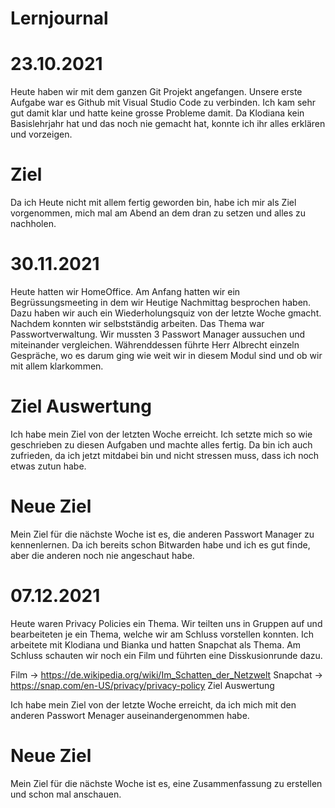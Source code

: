 # Lernjournal
# 23.10.2021

Heute haben wir mit dem ganzen Git Projekt angefangen. Unsere erste Aufgabe war es Github mit Visual Studio Code zu verbinden. Ich kam sehr gut damit klar und hatte keine grosse Probleme damit. Da Klodiana kein Basislehrjahr hat und das noch nie gemacht hat, konnte ich ihr alles erklären und vorzeigen.
# Ziel

Da ich Heute nicht mit allem fertig geworden bin, habe ich mir als Ziel vorgenommen, mich mal am Abend an dem dran zu setzen und alles zu nachholen.
# 30.11.2021

Heute hatten wir HomeOffice. Am Anfang hatten wir ein Begrüssungsmeeting in dem wir Heutige Nachmittag besprochen haben. Dazu haben wir auch ein Wiederholungsquiz von der letzte Woche gmacht. Nachdem konnten wir selbstständig arbeiten. Das Thema war Passwortverwaltung. Wir mussten 3 Passwort Manager aussuchen und miteinander vergleichen. Währenddessen führte Herr Albrecht einzeln Gespräche, wo es darum ging wie weit wir in diesem Modul sind und ob wir mit allem klarkommen.
# Ziel Auswertung

Ich habe mein Ziel von der letzten Woche erreicht. Ich setzte mich so wie geschrieben zu diesen Aufgaben und machte alles fertig. Da bin ich auch zufrieden, da ich jetzt mitdabei bin und nicht stressen muss, dass ich noch etwas zutun habe.
# Neue Ziel

Mein Ziel für die nächste Woche ist es, die anderen Passwort Manager zu kennenlernen. Da ich bereits schon Bitwarden habe und ich es gut finde, aber die anderen noch nie angeschaut habe.
# 07.12.2021

Heute waren Privacy Policies ein Thema. Wir teilten uns in Gruppen auf und bearbeiteten je ein Thema, welche wir am Schluss vorstellen konnten. Ich arbeitete mit Klodiana und Bianka und hatten Snapchat als Thema. Am Schluss schauten wir noch ein Film und führten eine Disskusionrunde dazu.

Film -> https://de.wikipedia.org/wiki/Im_Schatten_der_Netzwelt Snapchat -> https://snap.com/en-US/privacy/privacy-policy
Ziel Auswertung

Ich habe mein Ziel von der letzte Woche erreicht, da ich mich mit den anderen Passwort Menager auseinandergenommen habe.
# Neue Ziel

Mein Ziel für die nächste Woche ist es, eine Zusammenfassung zu erstellen und schon mal anschauen.
